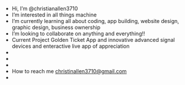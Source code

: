 -  Hi, I’m @christianallen3710
-  I’m interested in all things machine 
-  I’m currently learning all about coding, app building, website design, graphic design, business ownership
-  I’m looking to collaborate on anything and everything!!
-  Current Project Golden Ticket App and innovative advanced signal devices and enteractive live app of appreciation
-  
-  
-  
-  How to reach me christinallen3710@gmail.com
-  
